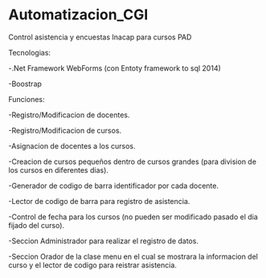 # Automatizacion_CGI
Control asistencia y encuestas Inacap para cursos PAD

Tecnologias:

-.Net Framework WebForms (con Entoty framework to sql 2014)

-Boostrap

Funciones:

-Registro/Modificacion de docentes.

-Registro/Modificacion de cursos.

-Asignacion de docentes a los cursos.

-Creacion de cursos pequeños dentro de cursos grandes (para division de los cursos en diferentes dias).

-Generador de codigo de barra identificador por cada docente.

-Lector de codigo de barra para registro de asistencia.

-Control de fecha para los cursos (no pueden ser modificado pasado el dia fijado del curso).

-Seccion Administrador para realizar el registro de datos.

-Seccion Orador de la clase menu en el cual se mostrara la informacion del curso y el lector de codigo para reistrar asistencia.



